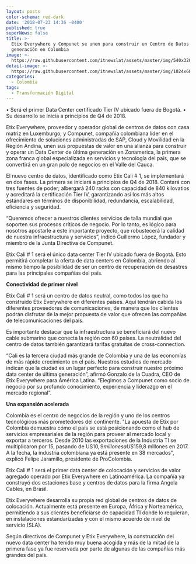 ```yaml
---
layout: posts
color-schema: red-dark
date: '2018-07-23 14:36 -0400'
published: true
superNews: false
title: >-
  Etix Everywhere y Compunet se unen para construir un Centro de Datos de última
  generación en Colombia
image: >-
  https://raw.githubusercontent.com/itnewslat/assets/master/img/540x320/etix-p.jpg
detail-image: >-
  https://raw.githubusercontent.com/itnewslat/assets/master/img/1024x680/ETIX-g.jpg
categories:
  - Colombia
tags:
  - Transformación Digital
---
```

•	Será el primer Data Center certificado Tier IV ubicado fuera de Bogotá. 
•	Su desarrollo se inicia a principios de Q4 de 2018.

Etix Everywhere, proveedor y operador global de centros de datos con casa matriz en Luxemburgo; y Compunet, compañía colombiana líder en el ofrecimiento de soluciones administradas de SAP, Cloud y Movilidad en la Región Andina, unen sus propuestas de valor en una alianza para construir y operar un Data Center de última generación en Zonamerica, la primera zona franca global especializada en servicios y tecnología del país, que se convertirá en un gran polo de negocios en el Valle del Cauca. 

El nuevo centro de datos, identificado como Etix Cali # 1, se implementará en dos fases. La primera se iniciará a principios de Q4 de 2018.  Contará con tres fuentes de poder; albergará 240 racks con capacidad de 840 kilovatios y acreditará la certificación Tier IV, garantizando así los más altos estándares en términos de disponibilidad, redundancia, escalabilidad, eficiencia y seguridad.

“Queremos ofrecer a nuestros clientes servicios de talla mundial que soporten sus procesos críticos de negocio. Por lo tanto, es lógico para nosotros apostarle a este importante proyecto, que robustecerá la calidad de nuestra infraestructura y servicios”, indicó Guillermo López, fundador y miembro de la Junta Directiva de Compunet.

Etix Cali # 1 será el único data center Tier IV ubicado fuera de Bogotá. Esto permitirá completar la oferta de data centers en Colombia, abriendo al mismo tiempo la posibilidad de ser un centro de recuperación de desastres para las principales compañías del país. 

**Conectividad de primer nivel**

Etix Cali # 1 será un centro de datos neutral, como todos los que ha construido Etix Everywhere en diferentes países. Aquí tendrán cabida los diferentes proveedores de comunicaciones, de manera que los clientes podrán disfrutar de la mejor propuesta de valor que ofrecen las compañías de telecomunicaciones del país.

Es importante destacar que la infraestructura se beneficiará del nuevo cable submarino que conecta la región con 60 países. La neutralidad del centro de datos también garantizará tarifas gratuitas de cross-connection.

“Cali es la tercera ciudad más grande de Colombia y una de las economías de más rápido crecimiento en el país. Nuestros estudios de mercado indican que la ciudad es un lugar perfecto para construir nuestro próximo data center de última generación”, afirmó Gonzalo de la Cuadra, CEO de Etix Everywhere para América Latina. “Elegimos a Compunet como socio de negocio por su profundo conocimiento, experiencia y liderazgo en el mercado regional”.

**Una expansión acelerada**

Colombia es el centro de negocios de la región y uno de los centros tecnológicos más prometedores del continente. "La apuesta de Etix por Colombia demuestra cómo el país se está posicionando como el hub de servicios empresariales de la región para proveer al mercado local y exportar a terceros. Desde 2010 las exportaciones de la Industria TI se multiplicaron por 15, pasando de US$10,9 millones a US$159,8 millones en 2017. A la fecha, la industria colombiana ya está presente en 38 mercados", explicó Felipe Jaramillo, presidente de ProColombia.

Etix Cali # 1 será el primer data center de colocación y servicios de valor agregado operado por Etix Everywhere en Latinoamérica. La compañía ya construyó dos estaciones base y centros de datos para la firma Angola Cables, en Brasil. 

Etix Everywhere desarrolla su propia red global de centros de datos de colocación. Actualmente está presente en Europa, África y Norteamérica, permitiendo a sus clientes beneficiarse de capacidad TI donde lo requieran, en instalaciones estandarizadas y con el mismo acuerdo de nivel de servicio (SLA).

Según directivos de Compunet y Etix Everywhere, la construcción del nuevo data center ha tenido muy buena acogida y más de la mitad de la primera fase ya fue reservada por parte de algunas de las compañías más grandes del país.
